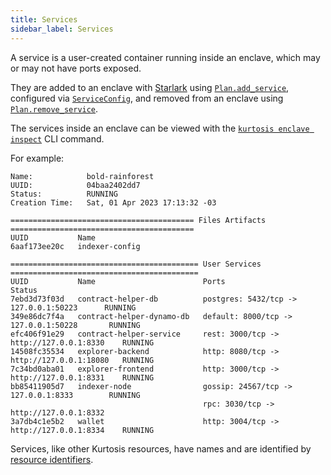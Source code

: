 ```yaml
---
title: Services
sidebar_label: Services
---
```


A service is a user-created container running inside an enclave, which may or may not have ports exposed. 

They are added to an enclave with [Starlark](./starlark.md) using [`Plan.add_service`](../starlark-reference/plan.md#add_service), configured via [`ServiceConfig`](../starlark-reference/service-config.md), and removed from an enclave using [`Plan.remove_service`](../starlark-reference/plan.md#remove_service).

The services inside an enclave can be viewed with the [`kurtosis enclave inspect`](../cli-reference/enclave-inspect.md) CLI command.

For example:

```console
Name:            bold-rainforest
UUID:            04baa2402dd7
Status:          RUNNING
Creation Time:   Sat, 01 Apr 2023 17:13:32 -03

========================================= Files Artifacts =========================================
UUID           Name
6aaf173ee20c   indexer-config

========================================== User Services ==========================================
UUID           Name                        Ports                                      Status
7ebd3d73f03d   contract-helper-db          postgres: 5432/tcp -> 127.0.0.1:50223      RUNNING
349e86dc7f4a   contract-helper-dynamo-db   default: 8000/tcp -> 127.0.0.1:50228       RUNNING
efc406f91e29   contract-helper-service     rest: 3000/tcp -> http://127.0.0.1:8330    RUNNING
14508fc35534   explorer-backend            http: 8080/tcp -> http://127.0.0.1:18080   RUNNING
7c34bd0aba01   explorer-frontend           http: 3000/tcp -> http://127.0.0.1:8331    RUNNING
bb85411905d7   indexer-node                gossip: 24567/tcp -> 127.0.0.1:8333        RUNNING
                                           rpc: 3030/tcp -> http://127.0.0.1:8332
3a7db4c1e5b2   wallet                      http: 3004/tcp -> http://127.0.0.1:8334    RUNNING
```

Services, like other Kurtosis resources, have names and are identified by [resource identifiers][resource-identifiers].

<!------------------ ONLY LINKS BELOW HERE -------------------->
[resource-identifiers]: ./resource-identifier.md
